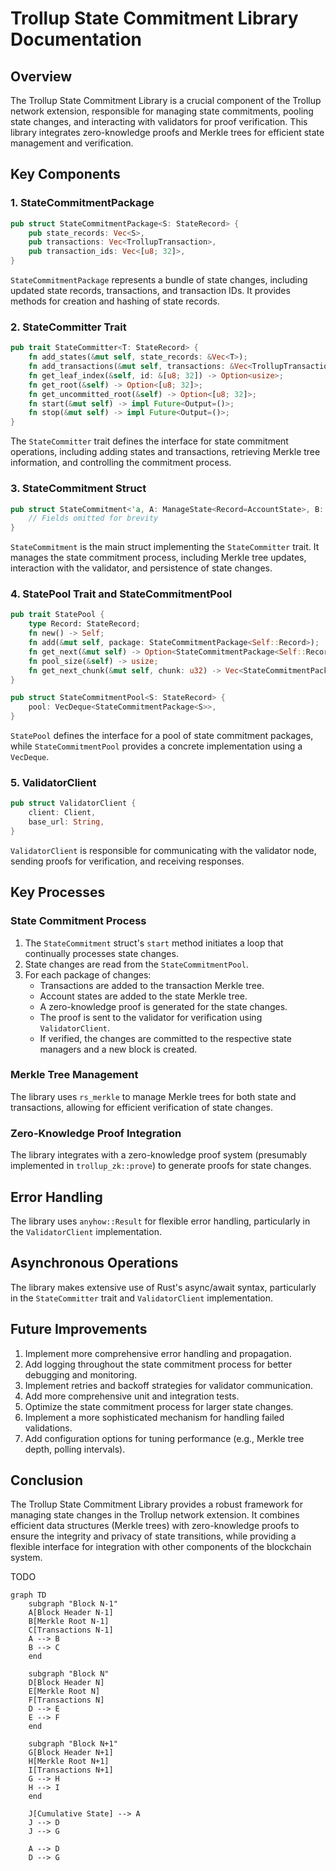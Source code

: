 # Trollup State Commitment Library Documentation

## Overview

The Trollup State Commitment Library is a crucial component of the Trollup network extension, responsible for managing state commitments, pooling state changes, and interacting with validators for proof verification. This library integrates zero-knowledge proofs and Merkle trees for efficient state management and verification.

## Key Components

### 1. StateCommitmentPackage

```rust
pub struct StateCommitmentPackage<S: StateRecord> {
    pub state_records: Vec<S>,
    pub transactions: Vec<TrollupTransaction>,
    pub transaction_ids: Vec<[u8; 32]>,
}
```

`StateCommitmentPackage` represents a bundle of state changes, including updated state records, transactions, and transaction IDs. It provides methods for creation and hashing of state records.

### 2. StateCommitter Trait

```rust
pub trait StateCommitter<T: StateRecord> {
    fn add_states(&mut self, state_records: &Vec<T>);
    fn add_transactions(&mut self, transactions: &Vec<TrollupTransaction>);
    fn get_leaf_index(&self, id: &[u8; 32]) -> Option<usize>;
    fn get_root(&self) -> Option<[u8; 32]>;
    fn get_uncommitted_root(&self) -> Option<[u8; 32]>;
    fn start(&mut self) -> impl Future<Output=()>;
    fn stop(&mut self) -> impl Future<Output=()>;
}
```

The `StateCommitter` trait defines the interface for state commitment operations, including adding states and transactions, retrieving Merkle tree information, and controlling the commitment process.

### 3. StateCommitment Struct

```rust
pub struct StateCommitment<'a, A: ManageState<Record=AccountState>, B: ManageState<Record=Block>, T: ManageState<Record=TrollupTransaction>> {
    // Fields omitted for brevity
}
```

`StateCommitment` is the main struct implementing the `StateCommitter` trait. It manages the state commitment process, including Merkle tree updates, interaction with the validator, and persistence of state changes.

### 4. StatePool Trait and StateCommitmentPool

```rust
pub trait StatePool {
    type Record: StateRecord;
    fn new() -> Self;
    fn add(&mut self, package: StateCommitmentPackage<Self::Record>);
    fn get_next(&mut self) -> Option<StateCommitmentPackage<Self::Record>>;
    fn pool_size(&self) -> usize;
    fn get_next_chunk(&mut self, chunk: u32) -> Vec<StateCommitmentPackage<Self::Record>>;
}

pub struct StateCommitmentPool<S: StateRecord> {
    pool: VecDeque<StateCommitmentPackage<S>>,
}
```

`StatePool` defines the interface for a pool of state commitment packages, while `StateCommitmentPool` provides a concrete implementation using a `VecDeque`.

### 5. ValidatorClient

```rust
pub struct ValidatorClient {
    client: Client,
    base_url: String,
}
```

`ValidatorClient` is responsible for communicating with the validator node, sending proofs for verification, and receiving responses.

## Key Processes

### State Commitment Process

1. The `StateCommitment` struct's `start` method initiates a loop that continually processes state changes.
2. State changes are read from the `StateCommitmentPool`.
3. For each package of changes:
    - Transactions are added to the transaction Merkle tree.
    - Account states are added to the state Merkle tree.
    - A zero-knowledge proof is generated for the state changes.
    - The proof is sent to the validator for verification using `ValidatorClient`.
    - If verified, the changes are committed to the respective state managers and a new block is created.

### Merkle Tree Management

The library uses `rs_merkle` to manage Merkle trees for both state and transactions, allowing for efficient verification of state changes.

### Zero-Knowledge Proof Integration

The library integrates with a zero-knowledge proof system (presumably implemented in `trollup_zk::prove`) to generate proofs for state changes.

## Error Handling

The library uses `anyhow::Result` for flexible error handling, particularly in the `ValidatorClient` implementation.

## Asynchronous Operations

The library makes extensive use of Rust's async/await syntax, particularly in the `StateCommitter` trait and `ValidatorClient` implementation.

## Future Improvements

1. Implement more comprehensive error handling and propagation.
2. Add logging throughout the state commitment process for better debugging and monitoring.
3. Implement retries and backoff strategies for validator communication.
4. Add more comprehensive unit and integration tests.
5. Optimize the state commitment process for larger state changes.
6. Implement a more sophisticated mechanism for handling failed validations.
7. Add configuration options for tuning performance (e.g., Merkle tree depth, polling intervals).

## Conclusion

The Trollup State Commitment Library provides a robust framework for managing state changes in the Trollup network extension. It combines efficient data structures (Merkle trees) with zero-knowledge proofs to ensure the integrity and privacy of state transitions, while providing a flexible interface for integration with other components of the blockchain system.

TODO
```mermaid
graph TD
    subgraph "Block N-1"
    A[Block Header N-1]
    B[Merkle Root N-1]
    C[Transactions N-1]
    A --> B
    B --> C
    end

    subgraph "Block N"
    D[Block Header N]
    E[Merkle Root N]
    F[Transactions N]
    D --> E
    E --> F
    end

    subgraph "Block N+1"
    G[Block Header N+1]
    H[Merkle Root N+1]
    I[Transactions N+1]
    G --> H
    H --> I
    end

    J[Cumulative State] --> A
    J --> D
    J --> G

    A --> D
    D --> G
```
